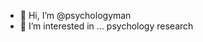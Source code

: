 - 👋 Hi, I’m @psychologyman
- 👀 I’m interested in ... psychology research

<!---
psychologyman/psychologyman is a ✨ special ✨ repository because its `README.md` (this file) appears on your GitHub profile.
You can click the Preview link to take a look at your changes.
--->
